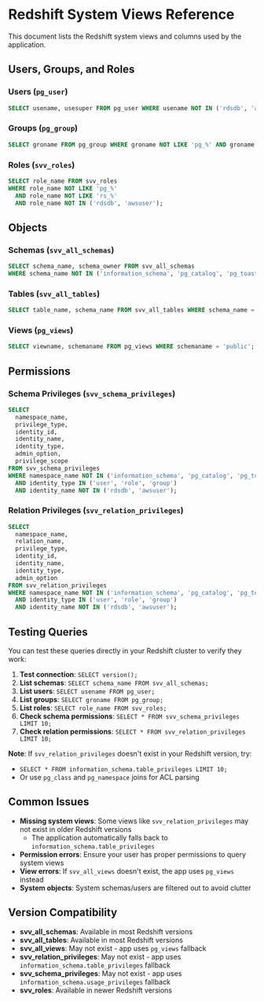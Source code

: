 # Redshift System Views Reference

This document lists the Redshift system views and columns used by the application.

## Users, Groups, and Roles

### Users (`pg_user`)
```sql
SELECT usename, usesuper FROM pg_user WHERE usename NOT IN ('rdsdb', 'awsuser');
```

### Groups (`pg_group`)
```sql
SELECT groname FROM pg_group WHERE groname NOT LIKE 'pg_%' AND groname NOT IN ('rdsdb');
```

### Roles (`svv_roles`)
```sql
SELECT role_name FROM svv_roles 
WHERE role_name NOT LIKE 'pg_%' 
  AND role_name NOT LIKE 'rs_%' 
  AND role_name NOT IN ('rdsdb', 'awsuser');
```

## Objects

### Schemas (`svv_all_schemas`)
```sql
SELECT schema_name, schema_owner FROM svv_all_schemas 
WHERE schema_name NOT IN ('information_schema', 'pg_catalog', 'pg_toast');
```

### Tables (`svv_all_tables`)
```sql
SELECT table_name, schema_name FROM svv_all_tables WHERE schema_name = 'public';
```

### Views (`pg_views`)
```sql
SELECT viewname, schemaname FROM pg_views WHERE schemaname = 'public';
```

## Permissions

### Schema Privileges (`svv_schema_privileges`)
```sql
SELECT 
  namespace_name,
  privilege_type,
  identity_id,
  identity_name,
  identity_type,
  admin_option,
  privilege_scope
FROM svv_schema_privileges 
WHERE namespace_name NOT IN ('information_schema', 'pg_catalog', 'pg_toast')
  AND identity_type IN ('user', 'role', 'group')
  AND identity_name NOT IN ('rdsdb', 'awsuser');
```

### Relation Privileges (`svv_relation_privileges`)
```sql
SELECT 
  namespace_name,
  relation_name,
  privilege_type,
  identity_id,
  identity_name,
  identity_type,
  admin_option
FROM svv_relation_privileges 
WHERE namespace_name NOT IN ('information_schema', 'pg_catalog', 'pg_toast')
  AND identity_type IN ('user', 'role', 'group')
  AND identity_name NOT IN ('rdsdb', 'awsuser');
```

## Testing Queries

You can test these queries directly in your Redshift cluster to verify they work:

1. **Test connection**: `SELECT version();`
2. **List schemas**: `SELECT schema_name FROM svv_all_schemas;`
3. **List users**: `SELECT usename FROM pg_user;`
4. **List groups**: `SELECT groname FROM pg_group;`
5. **List roles**: `SELECT role_name FROM svv_roles;`
6. **Check schema permissions**: `SELECT * FROM svv_schema_privileges LIMIT 10;`
7. **Check relation permissions**: `SELECT * FROM svv_relation_privileges LIMIT 10;`

**Note**: If `svv_relation_privileges` doesn't exist in your Redshift version, try:
- `SELECT * FROM information_schema.table_privileges LIMIT 10;`
- Or use `pg_class` and `pg_namespace` joins for ACL parsing

## Common Issues

- **Missing system views**: Some views like `svv_relation_privileges` may not exist in older Redshift versions
  - The application automatically falls back to `information_schema.table_privileges`
- **Permission errors**: Ensure your user has proper permissions to query system views
- **View errors**: If `svv_all_views` doesn't exist, the app uses `pg_views` instead
- **System objects**: System schemas/users are filtered out to avoid clutter

## Version Compatibility

- **svv_all_schemas**: Available in most Redshift versions
- **svv_all_tables**: Available in most Redshift versions  
- **svv_all_views**: May not exist - app uses `pg_views` fallback
- **svv_relation_privileges**: May not exist - app uses `information_schema.table_privileges` fallback
- **svv_schema_privileges**: May not exist - app uses `information_schema.usage_privileges` fallback
- **svv_roles**: Available in newer Redshift versions